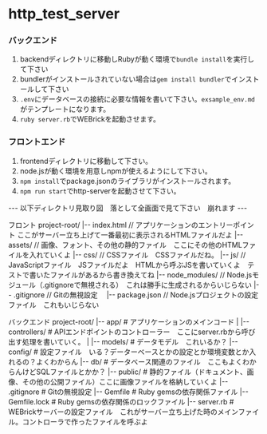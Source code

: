 # http_test_server
### バックエンド
1. backendディレクトリに移動しRubyが動く環境で`bundle install`を実行して下さい
2. bundlerがインストールされていない場合は`gem install bundler`でインストールして下さい
3. `.env`にデータベースの接続に必要な情報を書いて下さい。`exsample_env.md`がテンプレートになります。
4. `ruby server.rb`でWEBrickを起動させます。
### フロントエンド
1. frontendディレクトリに移動して下さい。
2. node.jsが動く環境を用意しnpmが使えるようにして下さい。
3. `npm install`でpackage.jsonのライブラリがインストールされます。
4. `npm run start`でhttp-serverを起動させて下さい。

--- 以下ディレクトリ見取り図　落として全画面で見て下さい　崩れます ---

フロント
project-root/
|-- index.html       // アプリケーションのエントリーポイント ここがサーバー立ち上げて一番最初に表示されるHTMLファイルだよ
|-- assets/          // 画像、フォント、その他の静的ファイル　ここにその他のHTMLファイルを入れていくよ
|-- css/             // CSSファイル　CSSファイルだね。
|-- js/              // JavaScriptファイル　JSファイルだよ　HTMLから呼ぶJSを書いていくよ　テストで書いたファイルがあるから書き換えてね
|-- node_modules/    // Node.jsモジュール（.gitignoreで無視される）　これは勝手に生成されるからいじらない
|-- .gitignore       // Gitの無視設定　
|-- package.json     // Node.jsプロジェクトの設定ファイル　これもいじらない


バックエンド
project-root/
|-- app/                # アプリケーションのメインコード
|   |-- controllers/    # APIエンドポイントのコントローラー　ここにserver.rbから呼び出す処理を書いていく。
|   |-- models/         # データモデル　これいるか？
|-- config/             # 設定ファイル　いる？データーベースとかの設定とか環境変数とか入れるの？よくわからん
|-- db/                 # データベース関連のファイル　ここもよくわからんけどSQLファイルとかか？
|-- public/             # 静的ファイル（ドキュメント、画像、その他の公開ファイル）ここに画像ファイルを格納していくよ
|-- .gitignore          # Gitの無視設定
|-- Gemfile             # Ruby gemsの依存関係ファイル
|-- Gemfile.lock        # Ruby gemsの依存関係のロックファイル
|-- server.rb           # WEBrickサーバーの設定ファイル　これがサーバー立ち上げた時のメインファイル。コントローラで作ったファイルを呼ぶよ

